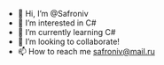 - 👋 Hi, I’m @Safroniv
- 👀 I’m interested in C#
- 🌱 I’m currently learning C#
- 💞️ I’m looking to collaborate!
- 📫 How to reach me safroniv@mail.ru

<!---
Safroniv/Safroniv is a ✨ special ✨ repository because its `README.md` (this file) appears on your GitHub profile.
You can click the Preview link to take a look at your changes.
--->
